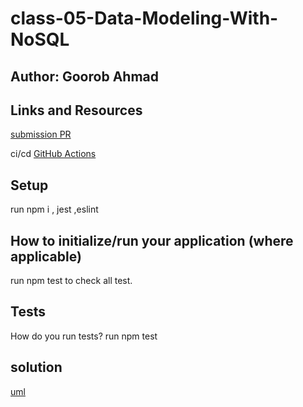 # class-05-Data-Modeling-With-NoSQL
## Author: Goorob Ahmad 
## Links and Resources
[submission PR](https://github.com/Goorob-401-advanced-javascript/class-05-Data-Modeling-With-NoSQL/pull/1)


ci/cd [GitHub Actions](https://github.com/Goorob-401-advanced-javascript/class-05-Data-Modeling-With-NoSQL/actions)


## Setup
run npm i , jest ,eslint 

## How to initialize/run your application (where applicable)
run npm test to check all test.

## Tests
How do you run tests? run npm test
## solution 
[uml](https://github.com/Goorob-401-advanced-javascript/class-05-Data-Modeling-With-NoSQL/blob/mongodb/20200207_012358.jpg)
